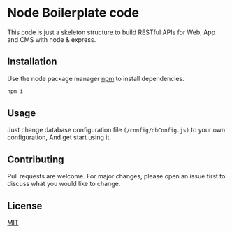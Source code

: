 # Node Boilerplate code

This code is just a skeleton structure to build RESTful APIs for Web, App and CMS with node & express.

## Installation

Use the node package manager [npm](https://www.npmjs.com/get-npm) to install dependencies.

```bash
npm i
```

## Usage

Just change database configuration file ```(/config/dbConfig.js)``` to your own configuration, And get start using it.

## Contributing
Pull requests are welcome. For major changes, please open an issue first to discuss what you would like to change.


## License
[MIT](https://choosealicense.com/licenses/mit/)
